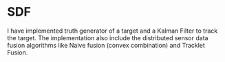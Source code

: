 # SDF

I have implemented truth generator of a target and a Kalman Filter to track the target. The implementation also include the distributed sensor data fusion algorithms like Naive fusion (convex combination) and Tracklet Fusion.
